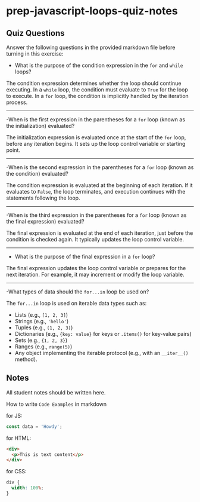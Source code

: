 # prep-javascript-loops-quiz-notes

## Quiz Questions

Answer the following questions in the provided markdown file before turning in this exercise:

- What is the purpose of the condition expression in the `for` and `while` loops?

The condition expression determines whether the loop should continue executing. In a `while` loop, the condition must evaluate to `True` for the loop to execute. In a `for` loop, the condition is implicitly handled by the iteration process.

---

-When is the first expression in the parentheses for a `for` loop (known as the initialization) evaluated?

The initialization expression is evaluated once at the start of the `for` loop, before any iteration begins. It sets up the loop control variable or starting point.

---

-When is the second expression in the parentheses for a `for` loop (known as the condition) evaluated?

The condition expression is evaluated at the beginning of each iteration. If it evaluates to `False`, the loop terminates, and execution continues with the statements following the loop.

---

-When is the third expression in the parentheses for a `for` loop (known as the final expression) evaluated?

The final expression is evaluated at the end of each iteration, just before the condition is checked again. It typically updates the loop control variable.

---

- What is the purpose of the final expression in a `for` loop?

The final expression updates the loop control variable or prepares for the next iteration. For example, it may increment or modify the loop variable.

---

-What types of data should the `for...in` loop be used on?

The `for...in` loop is used on iterable data types such as:

- Lists (e.g., `[1, 2, 3]`)
- Strings (e.g., `'hello'`)
- Tuples (e.g., `(1, 2, 3)`)
- Dictionaries (e.g., `{key: value}` for keys or `.items()` for key-value pairs)
- Sets (e.g., `{1, 2, 3}`)
- Ranges (e.g., `range(5)`)
- Any object implementing the iterable protocol (e.g., with an `__iter__()` method).

## Notes

All student notes should be written here.

How to write `Code Examples` in markdown

for JS:

```javascript
const data = 'Howdy';
```

for HTML:

```html
<div>
  <p>This is text content</p>
</div>
```

for CSS:

```css
div {
  width: 100%;
}
```
